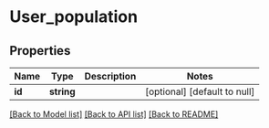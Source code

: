 # User_population

## Properties
Name | Type | Description | Notes
------------ | ------------- | ------------- | -------------
**id** | **string** |  | [optional] [default to null]

[[Back to Model list]](../README.md#documentation-for-models) [[Back to API list]](../README.md#documentation-for-api-endpoints) [[Back to README]](../README.md)


